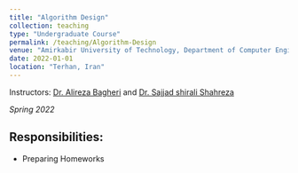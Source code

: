 ```yaml
---
title: "Algorithm Design"
collection: teaching
type: "Undergraduate Course"
permalink: /teaching/Algorithm-Design
venue: "Amirkabir University of Technology, Department of Computer Engineering"
date: 2022-01-01
location: "Terhan, Iran"
---
```

    

Instructors: [Dr. Alireza Bagheri](https://aut.ac.ir/cv/2072/Alireza%20Bagheri) and [Dr. Sajjad shirali Shahreza](https://aut.ac.ir/cv/25425/%D8%B3%D8%AC%D8%A7%D8%AF%20%20%D8%B4%DB%8C%D8%B1%D8%B9%D9%84%DB%8C%20%D8%B4%D9%87%D8%B1%D8%B6%D8%A7)

*Spring 2022*

## Responsibilities:
- Preparing Homeworks